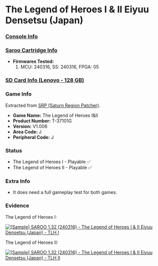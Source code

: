 # The Legend of Heroes I & II Eiyuu Densetsu (Japan)

### [Console Info](../../../../../Info/Consoles/VA13/README.md)

### [Saroo Cartridge Info](../../../../../Info/Cartridges/RetroGameParadiseStore/1.32F/README.md)

- <b>Firmwares Tested:</b>
  1. MCU: 240316, SS: 240316, FPGA: 05

### [SD Card Info (Lenovo - 128 GB)](../../../../../Info/SdCards/Lenovo/128GB/fat32/README.md)

### Game Info

Extracted from [SRP (Saturn Region Patcher)](https://segaxtreme.net/resources/saturn-region-patcher.81/download).

- <b>Game Name:</b> The Legend of Heroes I&II
- <b>Product Number:</b> T-37101G
- <b>Version:</b> V1.006
- <b>Area Code:</b> J
- <b>Peripheral Code:</b> J

### Status

- The Legend of Heroes I - Playable :white_check_mark:
- The Legend of Heroes II - Playable :white_check_mark:

### Extra Info

- It does need a full gameplay test for both games.

### Evidence

The Legend of Heroes I:

[![[Sample] SAROO 1.32 (240316) - The Legend of Heroes I & II Eiyuu Densetsu (Japan) - TLH I](https://img.youtube.com/vi/-HvLguE3Fig/0.jpg)](https://www.youtube.com/watch?v=-HvLguE3Fig)

The Legend of Heroes II:

[![[Sample] SAROO 1.32 (240316) - The Legend of Heroes I & II Eiyuu Densetsu (Japan) - TLH II](https://img.youtube.com/vi/PO5tFLtm-qA/0.jpg)](https://www.youtube.com/watch?v=PO5tFLtm-qA)
